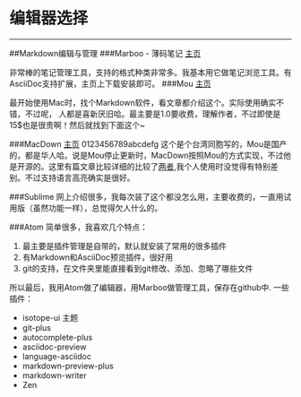 # 编辑器选择

---
##Markdown编辑与管理
###Marboo - 薄码笔记
[主页](http://marboo.biz/zh_CN/)

非常棒的笔记管理工具，支持的格式种类非常多。我基本用它做笔记浏览工具。有AsciiDoc支持扩展，主页上下载安装即可。
###Mou
[主页](http://25.io/mou/)

最开始使用Mac时，找个Markdown软件，看文章都介绍这个。实际使用确实不错，不过呢，
人都是喜新厌旧哈。最主要是1.0要收费，理解作者，不过即使是15$也是很贵啊！然后就找到下面这个~

###MacDown
[主页](http://macdown.uranusjr.com/)
0123456789abcdefg
这个是个台湾同胞写的，Mou是国产的，都是华人哈。说是Mou停止更新时，MacDown按照Mou的方式实现，不过他是开源的。这里有篇文章比较详细的比较了[两者](http://www.jianshu.com/p/6c157af09e84),我个人使用时没觉得有特别差别。不过支持语言高亮确实是很好。

###Sublime
网上介绍很多，我每次装了这个都没怎么用，主要收费的，一直用试用版（虽然功能一样），总觉得欠人什么的。

###Atom
简单很多，我喜欢几个特点：
1. 最主要是插件管理是自带的，默认就安装了常用的很多插件
2. 有Markdown和AsciiDoc预览插件，很好用
3. git的支持，在文件夹里能直接看到git修改、添加、忽略了哪些文件

所以最后，我用Atom做了编辑器，用Marboo做管理工具，保存在github中.
一些插件：
- isotope-ui  主题
- git-plus
- autocomplete-plus
- asciidoc-preview
- language-asciidoc
- markdown-preview-plus
- markdown-writer
- Zen

